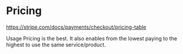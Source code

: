 # Pricing

https://stripe.com/docs/payments/checkout/pricing-table

Usage Pricing is the best. It also enables from the lowest paying to the highest to use the same service/product.